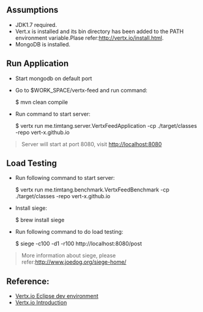 ## Assumptions

- JDK1.7 required.
- Vert.x is installed and its bin directory has been added to the PATH environment variable.Plase refer:<http://vertx.io/install.html>.
- MongoDB is installed.

## Run Application

- Start mongodb on default port

- Go to $WORK_SPACE/vertx-feed and run command:

    $ mvn clean compile

- Run command to start server:

    $ vertx run me.timtang.server.VertxFeedApplication -cp ./target/classes -repo vert-x.github.io

> Server will start at port 8080, visit <http://localhost:8080>

## Load Testing

- Run following command to start server:

    $ vertx run me.timtang.benchmark.VertxFeedBenchmark -cp ./target/classes -repo vert-x.github.io

- Install siege:

	$ brew install siege

- Run following command to do load testing:

    $ siege -c100 -d1 -r100 http://localhost:8080/post

> More information about siege, please refer:<http://www.joedog.org/siege-home/>


## Reference:

- [Vertx.io Eclipse dev environment](http://timtang.me/blog/2013/04/13/vertx-eclipse-dev/)
- [Vertx.io Introduction](http://timtang.me/blog/2013/04/18/vertx-pubsub/)
